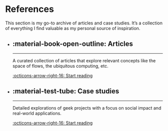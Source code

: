 # References

This section is my go-to archive of articles and case studies. It’s a collection of everything I find valuable as my personal source of inspiration.


<div class="grid cards" markdown>

- ## **:material-book-open-outline: Articles**

    ---
    
    A curated collection of articles that explore relevant concepts like the space of flows, the ubiquitous computing, etc.

    [:octicons-arrow-right-16: Start reading](./articles/death-of-distance.md)

- ## **:material-test-tube: Case studies**

    ---
    
    Detailed explorations of geek projects with a focus on social impact and real-world applications.

    [:octicons-arrow-right-16: Start reading](./case-studies/3000000-kms.md)

</div>